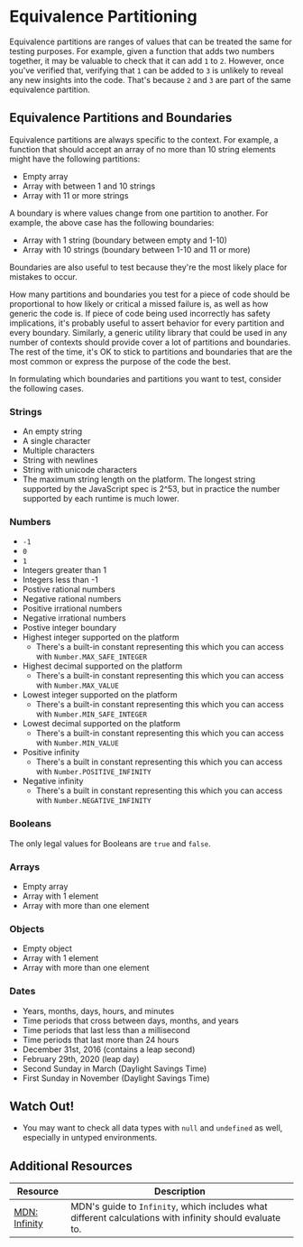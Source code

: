 # Equivalence Partitioning

Equivalence partitions are ranges of values that can be treated the same for testing purposes. For example, given a function that adds two numbers together, it may be valuable to check that it can add `1` to `2`. However, once you've verified that, verifying that `1` can be added to `3` is unlikely to reveal any new insights into the code. That's because `2` and `3` are part of the same equivalence partition.

## Equivalence Partitions and Boundaries

Equivalence partitions are always specific to the context. For example, a function that should accept an array of no more than 10 string elements might have the following partitions:

* Empty array
* Array with between 1 and 10 strings
* Array with 11 or more strings

A boundary is where values change from one partition to another. For example, the above case has the following boundaries:

* Array with 1 string (boundary between empty and 1-10)
* Array with 10 strings (boundary between 1-10 and 11 or more)

Boundaries are also useful to test because they're the most likely place for mistakes to occur.

How many partitions and boundaries you test for a piece of code should be proportional to how likely or critical a missed failure is, as well as how generic the code is. If piece of code being used incorrectly has safety implications, it's probably useful to assert behavior for every partition and every boundary. Similarly, a generic utility library that could be used in any number of contexts should provide cover a lot of partitions and boundaries. The rest of the time, it's OK to stick to partitions and boundaries that are the most common or express the purpose of the code the best.

In formulating which boundaries and partitions you want to test, consider the following cases.

### Strings

* An empty string
* A single character
* Multiple characters
* String with newlines
* String with unicode characters
* The maximum string length on the platform. The longest string supported by the JavaScript spec is 2^53, but in practice the number supported by each runtime is much lower.

### Numbers

* `-1`
* `0`
* `1`
* Integers greater than 1
* Integers less than -1
* Postive rational numbers
* Negative rational numbers
* Positive irrational numbers
* Negative irrational numbers
* Postive integer boundary
* Highest integer supported on the platform
  * There's a built-in constant representing this which you can access with `Number.MAX_SAFE_INTEGER`
* Highest decimal supported on the platform
  * There's a built-in constant representing this which you can access with `Number.MAX_VALUE`
* Lowest integer supported on the platform
  * There's a built-in constant representing this which you can access with `Number.MIN_SAFE_INTEGER`
* Lowest decimal supported on the platform
  * There's a built-in constant representing this which you can access with `Number.MIN_VALUE`
* Positive infinity
  * There's a built in constant representing this which you can access with `Number.POSITIVE_INFINITY`
* Negative infinity
  * There's a built in constant representing this which you can access with `Number.NEGATIVE_INFINITY`

### Booleans

The only legal values for Booleans are `true` and `false`.

### Arrays

* Empty array
* Array with 1 element
* Array with more than one element

### Objects

* Empty object
* Array with 1 element
* Array with more than one element

### Dates

* Years, months, days, hours, and minutes
* Time periods that cross between days, months, and years
* Time periods that last less than a millisecond
* Time periods that last more than 24 hours
* December 31st, 2016 (contains a leap second)
* February 29th, 2020 (leap day)
* Second Sunday in March (Daylight Savings Time)
* First Sunday in November (Daylight Savings Time)

## Watch Out!

* You may want to check all data types with `null` and `undefined` as well, especially in untyped environments.

## Additional Resources

| Resource | Description |
| --- | --- |
| [MDN: Infinity](https://developer.mozilla.org/en-US/docs/Web/JavaScript/Reference/Global_Objects/Number/POSITIVE_INFINITY) | MDN's guide to `Infinity`, which includes what different calculations with infinity should evaluate to. |
